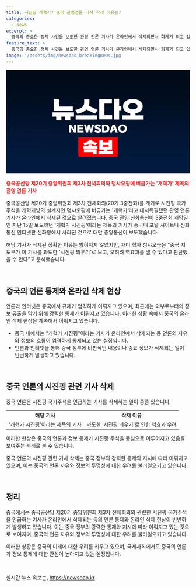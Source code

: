 ```yaml
---
title: 시진핑 개혁가? 중국 관영언론 기사 삭제 이유는?
categories:
  - News
excerpt: >
  중국의 중요한 정치 사건을 보도한 관영 언론 기사가 온라인에서 삭제되면서 화제가 되고 있다. 해당 기사는 중국공산당 제20기 중앙위원회 제3차 전체회의(20기 3중전회)를 계기로 시진핑 국가주석을 개혁개방의 설계자인 덩샤오핑에 버금가는 개혁가로 칭송하는 내용을 담고 있었다. 중국 언론이 시 주석을 개혁가로 칭송한 것은 이번이 최초로, 삭제된 정확한 이유는 알려지지 않았으나 중국 지도부가 시진핑을 과도하게 띄우는 것으로 인식하고 역효과를 우려한다는 분석이 나오고 있다.
feature_text: >
  중국의 중요한 정치 사건을 보도한 관영 언론 기사가 온라인에서 삭제되면서 화제가 되고 있다. 해당 기사는 중국공산당 제20기 중앙위원회 제3차 전체회의(20기 3중전회)를 계기로 시진핑 국가주석을 개혁개방의 설계자인 덩샤오핑에 버금가는 개혁가로 칭송하는 내용을 담고 있었다. 중국 언론이 시 주석을 개혁가로 칭송한 것은 이번이 최초로, 삭제된 정확한 이유는 알려지지 않았으나 중국 지도부가 시진핑을 과도하게 띄우는 것으로 인식하고 역효과를 우려한다는 분석이 나오고 있다.
image: '/assets/img/newsdao_breakingnews.jpg'
---
```


<p><img src="/assets/img/newsdao_breakingnews.jpg" alt="cryptoinkorea 속보" /></p>

<p><b><span style="color: #ee2323;">중국공산당 제20기 중앙위원회 제3차 전체회의와 덩샤오핑에 버금가는 '개혁가' 제목의 관영 언론 기사</span></b></p>

<p>중국공산당 제20기 중앙위원회 제3차 전체회의(20기 3중전회)를 계기로 시진핑 국가주석을 개혁개방의 설계자인 덩샤오핑에 버금가는 '개혁가‘라고 대서특필했던 관영 언론 기사가 온라인에서 삭제된 것으로 알려졌습니다. 중국 관영 신화통신이 3중전회 개막일인 지난 15일 보도했던 '개혁가 시진핑'이라는 제목의 기사가 중국내 포털 사이트나 신화통신 인터넷판 신화왕에서 사라진 것으로 대만 중앙통신이 보도했습니다.</p>

<p>해당 기사가 삭제된 정확한 이유는 밝혀지지 않았지만, 재미 학자 청샤오눙은 "중국 지도부가 이 기사를 과도한 '시진핑 띄우기'로 보고, 오히려 역효과를 낼 수 있다고 판단했을 수 있다"고 분석했습니다.</p>

<p data-ke-size="size16">&nbsp;</p>

<h2 data-ke-size="size26">중국의 언론 통제와 온라인 삭제 현상</h2>

<p>언론과 인터넷은 중국에서 규제가 엄격하게 이뤄지고 있으며, 최근에는 외부로부터의 정보 유출을 막기 위해 강력한 통제가 이뤄지고 있습니다. 이러한 상황 속에서 중국의 온라인 삭제 현상은 계속해서 이뤄지고 있습니다.</p>

<ul>
    <li>중국 내에서는 "개혁가 시진핑"이라는 기사가 온라인에서 삭제되는 등 언론의 자유와 정보의 흐름이 엄격하게 통제되고 있는 실정입니다.</li>
    <li>언론과 인터넷을 통해 중국 정부에 비판적인 내용이나 중요 정보가 삭제되는 일이 빈번하게 발생하고 있습니다.</li>
</ul>

<p data-ke-size="size16">&nbsp;</p>

<h2 data-ke-size="size26">중국 언론의 시진핑 관련 기사 삭제</h2>

<p>중국 언론은 시진핑 국가주석을 언급하는 기사를 삭제하는 일이 종종 있습니다.</p>

<table>
    <tr>
        <td style="text-align: center; height: 17px;"><b>해당 기사</b></td>
        <td style="text-align: center; height: 17px;"><b>삭제 이유</b></td>
    </tr>
    <tr>
        <td style="text-align: center; height: 17px;">'개혁가 시진핑'이라는 제목의 기사</td>
        <td style="text-align: center; height: 17px;">과도한 '시진핑 띄우기'로 인한 역효과 우려</td>
    </tr>
</table>

<p>이러한 현상은 중국의 언론과 정보 통제가 시진핑 주석을 중심으로 이루어지고 있음을 보여주는 사례로 볼 수 있습니다.</p>

<p>중국 언론의 시진핑 관련 기사 삭제는 중국 정부의 강력한 통제와 지시에 따라 이뤄지고 있으며, 이는 중국의 언론 자유와 정보의 투명성에 대한 우려를 불러일으키고 있습니다.</p>

<p data-ke-size="size16">&nbsp;</p>

<h2 data-ke-size="size26">정리</h2>

<p>중국에서는 중국공산당 제20기 중앙위원회 제3차 전체회의와 관련한 시진핑 국가주석을 언급하는 기사가 온라인에서 삭제되는 등의 언론 통제와 온라인 삭제 현상이 빈번하게 발생하고 있습니다. 이는 중국 정부의 강력한 통제와 지시에 따라 이뤄지고 있는 것으로 보여지며, 중국의 언론 자유와 정보의 투명성에 대한 우려를 불러일으키고 있습니다.</p>

<p>이러한 상황은 중국의 미래에 대한 우려를 키우고 있으며, 국제사회에서도 중국의 언론과 정보 통제에 대한 관심이 높아지고 있는 실정입니다.</p>

<p data-ke-size="size16">&nbsp;</p>
실시간 뉴스 속보는, <a href="https://newsdao.kr" rel="dofollow">https://newsdao.kr</a>


